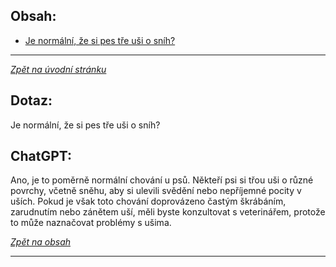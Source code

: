 ## Obsah:

- [Je normální, že si pes tře uši o sníh?](#dotaz)

---

[*Zpět na úvodní stránku*](../README.md)

## Dotaz:

Je normální, že si pes tře uši o sníh?

## ChatGPT:

Ano, je to poměrně normální chování u psů. Někteří psi si třou uši o různé povrchy, včetně sněhu, aby si ulevili svědění nebo nepříjemné pocity v uších. Pokud je však toto chování doprovázeno častým škrábáním, zarudnutím nebo zánětem uší, měli byste konzultovat s veterinářem, protože to může naznačovat problémy s ušima.


[*Zpět na obsah*](#obsah)

---